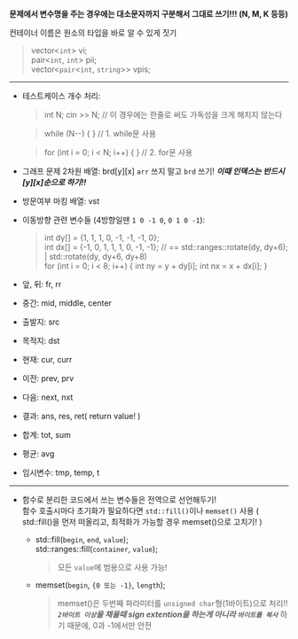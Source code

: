 **문제에서 변수명을 주는 경우에는 대소문자까지 구분해서 그대로 쓰기!!! (N, M, K 등등)**  
  
컨테이너 이름은 원소의 타입을 바로 알 수 있게 짓기
> vector<`int`> vi;  
> pair<`int`, `int`> pii;  
> vector<`pair`<`int`, `string`>> vpis;

- - -

- 테스트케이스 개수 처리:
  
  > int N; cin >> N; // 이 경우에는 한줄로 써도 가독성을 크게 해치지 않는다
   
  > while (N--) { } // 1. while문 사용
   
  > for (int i = 0; i < N; i++) { } // 2. for문 사용

- 그래프 문제 2차원 배열: brd[y][x] `arr` 쓰지 말고 `brd` 쓰기!  ***이때 인덱스는 반드시 [y][x]순으로 하기!!***
- 방문여부 마킹 배열: vst
- 이동방향 관련 변수들 (4방향일땐 `1 0 -1 0`, `0 1 0 -1`):
  <!-- 가독성을 위해 블럭 앞 줄바꿈 필요! -->
  >int dy[] = {1, 1, 1, 0, -1, -1, -1, 0};  
  >int dx[] = {-1, 0, 1, 1, 1, 0, -1, -1}; // == std::ranges::rotate(dy, dy+6); | std::rotate(dy, dy+6, dy+8)   
  >for (int i = 0; i < 8; i++) { int ny = y + dy[i]; int nx = x + dx[i]; }  <!-- 줄바꿈 하고 for루프 본체를 indentation할 수 있는 방법 없나..? -->
- 앞, 뒤: fr, rr
- 중간: mid, middle, center
- 출발지: src
- 목적지: dst
- 현재: cur, curr
- 이전: prev, prv
- 다음: next, nxt
- 결과: ans, res, ret( return value! )
- 합계: tot, sum
- 평균: avg
- 임시변수: tmp, temp, t

- - -

- 함수로 분리한 코드에서 쓰는 변수들은 전역으로 선언해두기!  
  함수 호출시마다 초기화가 필요하다면 `std::fill()`이나  `memset()` 사용 ( std::fill()을 먼저 떠올리고, 최적화가 가능할 경우 memset()으로 고치기! ) 

  - std::fill(`begin`, `end`, `value`);  
    std::ranges::fill(`container`, `value`);
    <!-- 가독성을 위해 블럭 앞 줄바꿈 필요! -->
      > 모든 `value`에 범용으로 사용 가능!

  - memset(`begin`, `{0 또는 -1}`, `length`);
    <!-- 가독성을 위해 블럭 앞 줄바꿈 필요! -->
      > memset()은 두번째 파라미터를 `unsigned char`형(1바이트)으로 처리!!  
      > ***`2바이트 이상`을 채울때 sign extention을 하는게 아니라 `바이트를 복사`*** 하기 때문에, 0과 -1에서만 안전   
 
